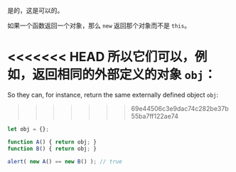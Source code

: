 是的，这是可以的。

如果一个函数返回一个对象，那么 `new` 返回那个对象而不是 `this`。

<<<<<<< HEAD
所以它们可以，例如，返回相同的外部定义的对象 `obj`：
=======
So they can, for instance, return the same externally defined object `obj`:
>>>>>>> 69e44506c3e9dac74c282be37b55ba7ff122ae74

```js run no-beautify
let obj = {};

function A() { return obj; }
function B() { return obj; }

alert( new A() == new B() ); // true
```
